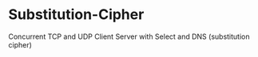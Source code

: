 # Substitution-Cipher
Concurrent TCP and UDP Client Server with Select and DNS (substitution cipher)
